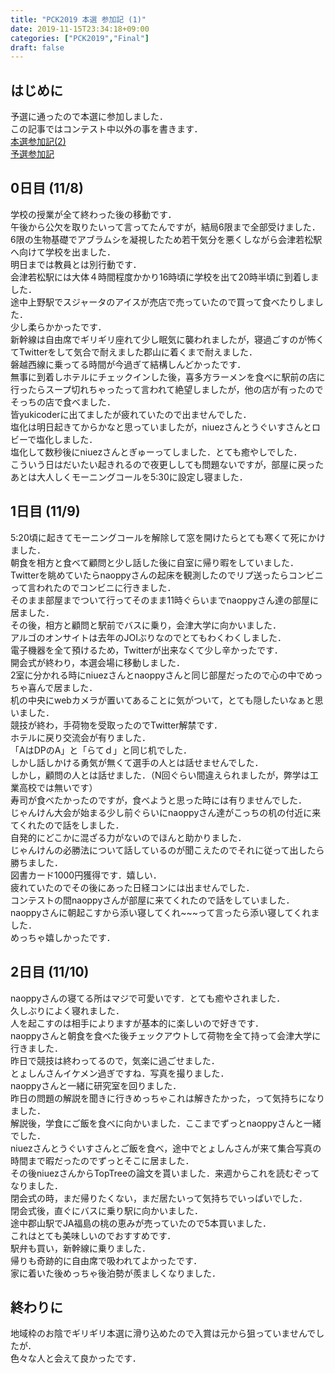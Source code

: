 ```yaml
---
title: "PCK2019 本選 参加記 (1)"
date: 2019-11-15T23:34:18+09:00
categories: ["PCK2019","Final"]
draft: false
---
```

## はじめに
予選に通ったので本選に参加しました．  
この記事ではコンテスト中以外の事を書きます．  
[本選参加記(2)](../pck2019_final_2)  
[予選参加記](../pck2019_qual)  

## 0日目 (11/8)
学校の授業が全て終わった後の移動です．  
午後から公欠を取りたいって言ってたんですが，結局6限まで全部受けました．  
6限の生物基礎でアブラムシを凝視したため若干気分を悪くしながら会津若松駅へ向けて学校を出ました．  
明日までは教員とは別行動です．  
会津若松駅には大体４時間程度かかり16時頃に学校を出て20時半頃に到着しました．  
途中上野駅でスジャータのアイスが売店で売っていたので買って食べたりしました．  
少し柔らかかったです．  
新幹線は自由席でギリギリ座れて少し眠気に襲われましたが，寝過ごすのが怖くてTwitterをして気合で耐えました郡山に着くまで耐えました．  
磐越西線に乗ってる時間が今過ぎて結構しんどかったです．  
無事に到着しホテルにチェックインした後，喜多方ラーメンを食べに駅前の店に行ったらスープ切れちゃったって言われて絶望しましたが，他の店が有ったのでそっちの店で食べました．  
皆yukicoderに出てましたが疲れていたので出ませんでした．  
塩化は明日起きてからかなと思っていましたが，niuezさんとうぐいすさんとロビーで塩化しました．  
塩化して数秒後にniuezさんとぎゅーってしました．とても癒やしでした．  
こういう日はだいたい起きれるので夜更ししても問題ないですが，部屋に戻ったあとは大人しくモーニングコールを5:30に設定し寝ました．  

## 1日目 (11/9)
5:20頃に起きてモーニングコールを解除して窓を開けたらとても寒くて死にかけました．  
朝食を相方と食べて顧問と少し話した後に自室に帰り暇をしていました．  
Twitterを眺めていたらnaoppyさんの起床を観測したのでリプ送ったらコンビニって言われたのでコンビニに行きました．  
そのまま部屋までついて行ってそのまま11時ぐらいまでnaoppyさん達の部屋に居ました．  
その後，相方と顧問と駅前でバスに乗り，会津大学に向かいました．  
アルゴのオンサイトは去年のJOIぶりなのでとてもわくわくしました．  
電子機器を全て預けるため，Twitterが出来なくて少し辛かったです．  
開会式が終わり，本選会場に移動しました．  
2室に分かれる時にniuezさんとnaoppyさんと同じ部屋だったので心の中でめっちゃ喜んで居ました．  
机の中央にwebカメラが置いてあることに気がついて，とても隠したいなぁと思いました．  
競技が終わ，手荷物を受取ったのでTwitter解禁です．  
ホテルに戻り交流会が有りました．  
「AはDPのA」と「らてｄ」と同じ机でした．  
しかし話しかける勇気が無くて選手の人とは話せませんでした．  
しかし，顧問の人とは話せました．（N回ぐらい間違えられましたが，弊学は工業高校では無いです）  
寿司が食べたかったのですが，食べようと思った時には有りませんでした．  
じゃんけん大会が始まる少し前ぐらいにnaoppyさん達がこっちの机の付近に来てくれたので話をしました．  
自発的にどこかに混ざる力がないのでほんと助かりました．  
じゃんけんの必勝法について話しているのが聞こえたのでそれに従って出したら勝ちました．  
図書カード1000円獲得です．嬉しい．  
疲れていたのでその後にあった日経コンには出ませんでした．  
コンテストの間naoppyさんが部屋に来てくれたので話をしていました．  
naoppyさんに朝起こすから添い寝してくれ~~~って言ったら添い寝してくれました．  
めっちゃ嬉しかったです．  

## 2日目 (11/10)
naoppyさんの寝てる所はマジで可愛いです．とても癒やされました．  
久しぶりによく寝れました．  
人を起こすのは相手によりますが基本的に楽しいので好きです．  
naoppyさんと朝食を食べた後チェックアウトして荷物を全て持って会津大学に行きました．  
昨日で競技は終わってるので，気楽に過ごせました．  
とょしんさんイケメン過ぎですね．写真を撮りました．  
naoppyさんと一緒に研究室を回りました．  
昨日の問題の解説を聞きに行きめっちゃこれは解きたかった，って気持ちになりました．  
解説後，学食にご飯を食べに向かいました．ここまでずっとnaoppyさんと一緒でした．  
niuezさんとうぐいすさんとご飯を食べ，途中でとょしんさんが来て集合写真の時間まで暇だったのでずっとそこに居ました．  
その後niuezさんからTopTreeの論文を貰いました．来週からこれを読むぞってなりました．  
閉会式の時，まだ帰りたくない，まだ居たいって気持ちでいっぱいでした．  
閉会式後，直ぐにバスに乗り駅に向かいました．  
途中郡山駅でJA福島の桃の恵みが売っていたので5本買いました．  
これはとても美味しいのでおすすめです．  
駅弁も買い，新幹線に乗りました．  
帰りも奇跡的に自由席で吸われてよかったです．  
家に着いた後めっちゃ後泊勢が羨ましくなりました．  

## 終わりに
地域枠のお陰でギリギリ本選に滑り込めたので入賞は元から狙っていませんでしたが．  
色々な人と会えて良かったです．  
